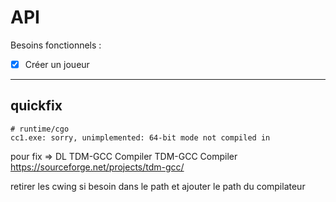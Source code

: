 # API

Besoins fonctionnels :

- [x] Créer un joueur




---

## quickfix

```
# runtime/cgo
cc1.exe: sorry, unimplemented: 64-bit mode not compiled in
```

pour fix => DL TDM-GCC Compiler
TDM-GCC Compiler https://sourceforge.net/projects/tdm-gcc/

retirer les cwing si besoin dans le path et ajouter le path du compilateur

